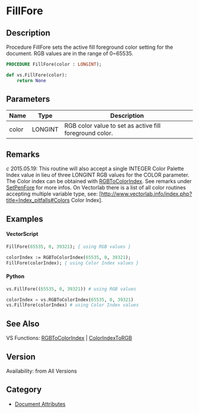 # FillFore

## Description
Procedure FillFore sets the active fill foreground color setting for the document. RGB values are in the range of 0~65535.

```pascal
PROCEDURE FillFore(color : LONGINT);
```

```python
def vs.FillFore(color):
    return None
```

## Parameters
|Name|Type|Description|
|---|---|---|
|color|LONGINT|RGB color value to set as active fill foreground color.|

## Remarks
*_c_* 2015.05.19: This routine will also accept a single INTEGER Color Palette Index value in lieu of three LONGINT RGB values for the COLOR parameter. The Color index can be obtained with [RGBToColorIndex](RGBToColorIndex.md). See remarks under [SetPenFore](SetPenFore.md) for more infos. On Vectorlab there is a list of all color routines accepting multiple variable type, see: [http://www.vectorlab.info/index.php?title=Index_pitfalls#Colors Color Index].

## Examples
#### VectorScript ####
```pascal
FillFore(65535, 0, 39321); { using RGB values }

colorIndex := RGBToColorIndex(65535, 0, 39321);
FillFore(colorIndex); { using Color Index values }
```
#### Python ####
```python
vs.FillFore((65535, 0, 39321)) # using RGB values

colorIndex = vs.RGBToColorIndex(65535, 0, 39321)
vs.FillFore(colorIndex) # using Color Index values
```

## See Also
VS Functions:
[RGBToColorIndex](RGBToColorIndex.md) 
| [ColorIndexToRGB](ColorIndexToRGB.md)

## Version
Availability: from All Versions

## Category
* [Document Attributes](../Categories/Document%20Attributes.md)

